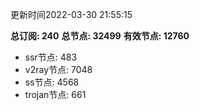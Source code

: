 更新时间2022-03-30 21:55:15

**总订阅: 240**
**总节点: 32499**
**有效节点: 12760**
- ssr节点: 483
- v2ray节点: 7048
- ss节点: 4568
- trojan节点: 661
